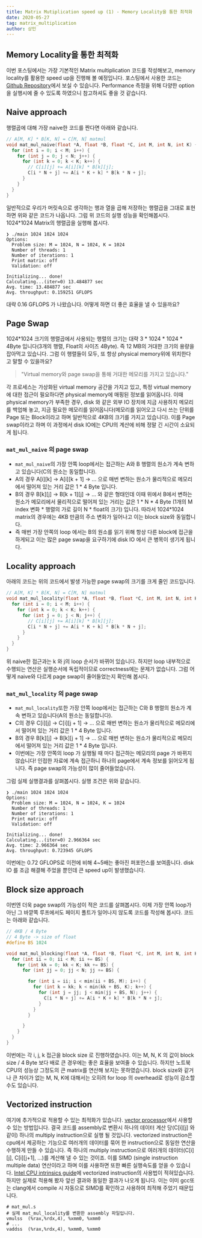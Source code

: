 ```yaml
---
title: Matrix Mutiplication speed up (1) - Memory Locality을 통한 최적화
date: 2020-05-27
tag: matrix_multiplication
author: 상민
---
```


## Memory Locality을 통한 최적화
이번 포스팅에서는 가장 기본적인 Matrix multiplication 코드를 작성해보고, memory locality를 활용한 speed up을 진행해 볼 예정입니다. 포스팅에서 사용한 코드는 [Github Repository](https://github.com/sanggggg/MatMulSpeedUp)에서 보실 수 있습니다. Performance 측정을 위해 다양한 option을 실행시에 줄 수 있도록 하였으니 참고하셔도 좋을 것 같습니다.

## Naive approach
행렬곱에 대해 가장 naive한 코드를 짠다면 아래와 같습니다.
```c
// A[M, K] * B[K, N] = C[M, N] matmul
void mat_mul_naive(float *A, float *B, float *C, int M, int N, int K) {
  for (int i = 0; i < M; i++) {
    for (int j = 0; j < N; j++) {
      for (int k = 0; k < K; k++) {
        // C[i][j] += A[i][k] * B[k][j];
        C[i * N + j] += A[i * K + k] * B[k * N + j];
      }
    }
  }
}
```
일반적으로 우리가 머릿속으로 생각하는 행과 열을 곱해 저장하는 행렬곱을 그대로 표현하면 위와 같은 코드가 나옵니다. 그럼 위 코드의 실행 성능을 확인해봅시다. 1024*1024 Matrix의 행렬곱을 실행해 봅시다.
```shell
❯ ./main 1024 1024 1024
Options:
  Problem size: M = 1024, N = 1024, K = 1024
  Number of threads: 1
  Number of iterations: 1
  Print matrix: off
  Validation: off

Initializing... done!
Calculating...(iter=0) 13.484877 sec
Avg. time: 13.484877 sec
Avg. throughput: 0.159251 GFLOPS
```
대략 0.16 GFLOPS 가 나왔습니다. 어떻게 하면 더 좋은 효율을 낼 수 있을까요?

## Page Swap
1024*1024 크기의 행렬곱에서 사용되는 행렬의 크기는 대략 3 * 1024 * 1024 * 4Byte 입니다(3개의 행렬, Float의 사이즈 4Byte). 즉 12 MB의 거대한 크기의 용량을 잡아먹고 있습니다. 그럼 이 행렬들이 모두, 또 항상 physical memory위에 위치한다고 말할 수 있을까요?
> "Virtual memory와 page swap을 통해 거대한 메모리를 가지고 있습니다."

각 프로세스는 가상화된 virtual memory 공간을 가지고 있고, 특정 virtual memory에 대한 접근이 필요하다면 physical memory에 매핑된 정보를 읽어옵니다. 이때 physical memory가 부족한 경우, disk 와 같은 외부 IO 장치에 지금 사용하지 메모리를 백업해 놓고, 지금 필요한 메모리를 읽어옵니다(메모리를 읽어오고 다시 쓰는 단위를 Page 또는 Block이라고 하며 일반적으로 4KB의 크기를 가지고 있습니다). 이를 Page swap이라고 하며 이 과정에서 disk IO에는 CPU의 계산에 비해 정말 긴 시간이 소요되게 됩니다.

### `mat_mul_naive` 의 page swap
- `mat_mul_naive`의 가장 안쪽 loop에서는 접근하는 A와 B 행렬의 원소가 계속 변하고 있습니다(C의 원소는 동일합니다).
- A의 경우 A[i][k] -> A[i][k + 1] -> ... 으로 매번 변하는 원소가 물리적으로 메모리에서 떨어져 있는 거리 값은 1 * 4 Byte 입니다.
- B의 경우 B[k][j] -> B[k + 1][j] -> ... 와 같은 형태인데 이때 위에서 B에서 변하는 원소가 메모리에서 물리적으로 떨어져 있는 거리는 값은 1 * N * 4 Byte (1개의 M index 변화 * 행렬의 가로 길이 N * float의 크기) 입니다. 따라서 1024*1024 matrix의 경우에는 4KB 만큼의 주소 변화가 일어나고 이는 block size와 동일합니다.
- 즉 매번 가장 안쪽의 loop 에서는 B의 원소를 읽기 위해 항상 다른 block에 접근을 하게되고 이는 많은 page swap을 요구하기에 disk IO 에서 큰 병목이 생기게 됩니다.

## Locality approach
아래의 코드는 위의 코드에서 발생 가능한 page swap의 크기를 크게 줄인 코드입니다.
```c
// A[M, K] * B[K, N] = C[M, N] matmul
void mat_mul_locality(float *A, float *B, float *C, int M, int N, int K) {
  for (int i = 0; i < M; i++) {
    for (int k = 0; k < K; k++) {
      for (int j = 0; j < N; j++) {
        // C[i][j] += A[i][k] * B[k][j];
        C[i * N + j] += A[i * K + k] * B[k * N + j];
      }
    }
  }
}
```
위 naive한 접근과는 k 와 j의 loop 순서가 바뀌어 있습니다. 하지만 loop 내부적으로 수행되는 연산은 실행순서에 독립적이므로 correctness에는 문제가 없습니다. 그럼 어떻게 naive와 다르게 page swap이 줄어들었는지 확인해 봅시다.
### `mat_mul_locality` 의 page swap
- `mat_mul_locality`또한 가장 안쪽 loop에서는 접근하는 C와 B 행렬의 원소가 계속 변하고 있습니다(A의 원소는 동일합니다).
- C의 경우 C[i][j] -> C[i][j + 1] -> ... 으로 매번 변하는 원소가 물리적으로 메모리에서 떨어져 있는 거리 값은 1 * 4 Byte 입니다.
- B의 경우 B[k][j] -> B[k][j + 1] -> ... 으로 매번 변하는 원소가 물리적으로 메모리에서 떨어져 있는 거리 값은 1 * 4 Byte 입니다.
- 이번에는 가장 안쪽의 loop 가 실행될 때 마다 접근하는 메모리의 page 가 바뀌지 않습니다! 인접한 자료에 계속 접근하니 하나의 page에서 계속 정보를 읽어오게 됩니다. 즉 page swap의 가능성이 많이 줄어들었습니다.

그럼 실제 실행결과를 살펴봅시다. 실행 조건은 위와 같습니다.
```
❯ ./main 1024 1024 1024
Options:
  Problem size: M = 1024, N = 1024, K = 1024
  Number of threads: 1
  Number of iterations: 1
  Print matrix: off
  Validation: off

Initializing... done!
Calculating...(iter=0) 2.966364 sec
Avg. time: 2.966364 sec
Avg. throughput: 0.723945 GFLOPS
```
이번에는 0.72 GFLOPS로 이전에 비해 4~5배는 좋아진 퍼포먼스를 보여줍니다. disk IO 를 조금 해결해 주었을 뿐인데 큰 speed up이 발생했습니다.

## Block size approach
이번엔 더욱 page swap의 가능성이 적은 코드를 살펴봅시다. 이제 가장 안쪽 loop가 아닌 그 바깥쪽 루프에서도 페이지 폴트가 일어나지 않도록 코드를 작성해 봅시다. 코드는 아래와 같습니다.
```c
// 4KB / 4 Byte
// 4 Byte -> size of float
#define BS 1024

void mat_mul_blocking(float *A, float *B, float *C, int M, int N, int K) {
  for (int ii = 0; ii < M; ii += BS) {
    for (int kk = 0; kk < K; kk += BS) {
      for (int jj = 0; jj < N; jj += BS) {

        for (int i = ii; i < min(ii + BS, M); i++) {
          for (int k = kk; k < min(kk + BS, K); k++) {
            for (int j = jj; j < min(jj + BS, N); j++) {
              C[i * N + j] += A[i * K + k] * B[k * N + j];
            }
          }
        }

      }
    }
  }
}
```
이번에는 각 i, j, k 접근을 block size 로 진행하였습니다. 이는 M, N, K 의 값이 block size / 4 Byte 보다 배로 큰 경우에는 좋은 효율을 보여줄 수 있습니다. 하지만 노트북 CPU의 성능상 그정도의 큰 matrix를 연산해 보지는 못하였습니다. block size와 같거나 큰 차이가 없는 M, N, K에 대해서는 오히려 for loop 의 overhead로 성능이 감소할 수도 있습니다.

## Vectorized instruction
여기에 추가적으로 적용할 수 있는 최적화가 있습니다. [vector processor](https://ko.wikipedia.org/wiki/%EB%B2%A1%ED%84%B0_%ED%94%84%EB%A1%9C%EC%84%B8%EC%84%9C)에서 사용할 수 있는 방법입니다. 결국  코드를 assembly로 변환시 하나의 데이터 계산 당(C[i][j] 와 같이) 하나의 multiply instruction으로 실행 될 것입니다. vectorized instruction은 cpu에서 제공하는 기능으로 여러개의 데이터를 묶어 한 instruction으로 동일한 연산을 수행하게 만들 수 있습니다. 즉 하나의 multiply instruction으로 여러개의 데이터(C[i][j], C[i][j+1], ...)를 계산해 낼 수 있는 것이죠. 이를 SIMD (single instruction multiple data) 연산이라고 하며 이를 사용하면 또한 빠른 실행속도를 얻을 수 있습니다. [Intel CPU intrinsics guide](https://software.intel.com/sites/landingpage/IntrinsicsGuide/)에 vectorized instruction의 사용법이 적혀있습니다. 하지만 실제로 적용해 봤자 앞선 결과와 동일한 결과가 나오게 됩니다. 이는 이미 gcc또는 clang에서 compile 시 자동으로 SIMD를 확인하고 사용하여 최적해 주었기 때문입니다.

```assembly
# mat_mul.s
# 실제 mat_mul_locality를 변환한 assembly 파일입니다.
vmulss	(%rax,%rdx,4), %xmm0, %xmm0
# ...
vaddss	(%rax,%rdx,4), %xmm0, %xmm0
```